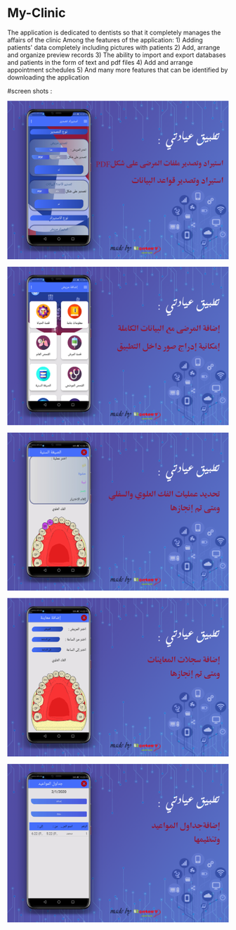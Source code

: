 # My-Clinic
The application is dedicated to dentists so that it completely manages the affairs of the clinic   Among the features of the application:  1) Adding patients' data completely including pictures with patients  2) Add, arrange and organize preview records  3) The ability to import and export databases and patients in the form of text and pdf files  4) Add and arrange appointment schedules  5) And many more features that can be identified by downloading the application

#screen shots :

![example 1](https://github.com/AbdulrhmanSayedAli/My-Clinic/blob/main/my%20clinic%201.png)

![example 2](https://github.com/AbdulrhmanSayedAli/My-Clinic/blob/main/my%20clinic%202.png)

![example 3](https://github.com/AbdulrhmanSayedAli/My-Clinic/blob/main/my%20clinic%203.png)

![example 4](https://github.com/AbdulrhmanSayedAli/My-Clinic/blob/main/my%20clinic%204.png)

![example 5](https://github.com/AbdulrhmanSayedAli/My-Clinic/blob/main/my%20clinic%205.png)


